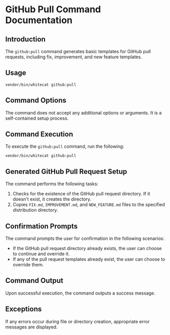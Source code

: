 # GitHub Pull Command Documentation

## Introduction

The `github:pull` command generates basic templates for GitHub pull requests, including fix, improvement, and new feature templates.

## Usage

`vendor/bin/whitecat github:pull`

## Command Options

The command does not accept any additional options or arguments. It is a self-contained setup process.

## Command Execution

To execute the `github:pull` command, run the following:

`vendor/bin/whitecat github:pull`

## Generated GitHub Pull Request Setup

The command performs the following tasks:

1.  Checks for the existence of the GitHub pull request directory. If it doesn't exist, it creates the directory.
2.  Copies `FIX.md`, `IMPROVEMENT.md`, and `NEW_FEATURE.md` files to the specified distribution directory.

## Confirmation Prompts

The command prompts the user for confirmation in the following scenarios:

*   If the GitHub pull request directory already exists, the user can choose to continue and override it.
*   If any of the pull request templates already exist, the user can choose to override them.

## Command Output

Upon successful execution, the command outputs a success message.

## Exceptions

If any errors occur during file or directory creation, appropriate error messages are displayed.
